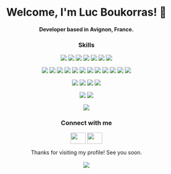  <h1 align='center'>
 Welcome, I'm Luc Boukorras! 👋
 </h1>

 <h4 align='center'> Developer based in Avignon, France. </h4>

<div align="center">
 
### Skills
 
</div>

<div align="center">
<img src="https://res.cloudinary.com/dgu3expdz/image/upload/v1631209792/Svg/Javascript_dm6hg3.svg" /> <img src="https://res.cloudinary.com/dgu3expdz/image/upload/v1631209792/Svg/React_pkhicq.svg" /> <img src="https://res.cloudinary.com/dgu3expdz/image/upload/v1631209792/Svg/Node_e6jl9p.svg" /> <img src="https://res.cloudinary.com/dgu3expdz/image/upload/v1631209792/Svg/Html_vu9pzw.svg" /> <img src="https://res.cloudinary.com/dgu3expdz/image/upload/v1653822022/Svg/TypeScript_qrkkou.svg" /> <img src="https://res.cloudinary.com/dgu3expdz/image/upload/v1653822023/Svg/GraphQl_arz4c8.svg" /> <img src="https://res.cloudinary.com/dgu3expdz/image/upload/v1677523802/Svg/Solidity_n5zv2z.svg" />
 
  
  
<img src="https://res.cloudinary.com/dgu3expdz/image/upload/v1631209794/Svg/Yarn_gbjudg.svg"/> <img src="https://res.cloudinary.com/dgu3expdz/image/upload/v1631209794/Svg/Github_w21zgh.svg"/> <img src="https://res.cloudinary.com/dgu3expdz/image/upload/v1631209793/Svg/Git_ahxily.svg"/> <img src="https://res.cloudinary.com/dgu3expdz/image/upload/v1631209792/Svg/Npm_ui5eag.svg"/> <img src="https://res.cloudinary.com/dgu3expdz/image/upload/v1631218573/Svg/Heroku_h6lxh0.svg"/> <img src="https://res.cloudinary.com/dgu3expdz/image/upload/v1631218573/Svg/Netlify_akakgo.svg"/> <img src="https://res.cloudinary.com/dgu3expdz/image/upload/v1631218573/Svg/Postman_qlsbgn.svg"/> <img src="https://res.cloudinary.com/dgu3expdz/image/upload/v1631218573/Svg/Expo_rldgyw.svg"/> <img src="https://res.cloudinary.com/dgu3expdz/image/upload/v1677523803/Svg/Nginx_qoaetw.svg"/> <img src="https://res.cloudinary.com/dgu3expdz/image/upload/v1677523802/Svg/Docker_cxg7y3.svg"/> <img src="https://res.cloudinary.com/dgu3expdz/image/upload/v1677523802/Svg/Jest_hz0gx6.svg"/> <img src="https://res.cloudinary.com/dgu3expdz/image/upload/v1677523802/Svg/Caddy_pxluba.svg"/> 
 
 <img src="https://res.cloudinary.com/dgu3expdz/image/upload/v1677360709/Svg/mongodb_ly933d_metzs9.svg"/> <img src="https://res.cloudinary.com/dgu3expdz/image/upload/v1677360709/Svg/Firebase_w21zgh_luv9jt_yiulet.svg"/> <img src="https://res.cloudinary.com/dgu3expdz/image/upload/v1677360708/Svg/Strapi_z1ilpq_vmdhpn.svg"/> <img src="https://res.cloudinary.com/dgu3expdz/image/upload/v1677523802/Svg/Sql_xqnf55.svg"/>
  
<img src="https://res.cloudinary.com/dgu3expdz/image/upload/v1631209792/Svg/Sass_m8gxei.svg"/> <img src="https://res.cloudinary.com/dgu3expdz/image/upload/v1631209794/Svg/Css_e1tghb.svg"/> 

<img src="https://github-readme-stats.vercel.app/api/top-langs/?username=BoukorrasLuc"/> 
</div>


 <div align="center"> 

### Connect with me

<a href="https://twitter.com/fb1cc8d3" target="blank"><img align="center" src="https://cdn.jsdelivr.net/npm/simple-icons@3.0.1/icons/twitter.svg" alt="" height="30" width="40" /></a>
<a href="https://linkedin.com/in/luc-boukorras" target="blank"><img align="center" src="https://cdn.jsdelivr.net/npm/simple-icons@3.0.1/icons/linkedin.svg" alt="" height="30" width="40" /></a>

</div>


 <div align="center"> 
  Thanks for visiting my profile! See you soon.
  <br>
  <br>
  <img src="https://profile-counter.glitch.me/BoukorrasLuc/count.svg" />
</div>

</div>
